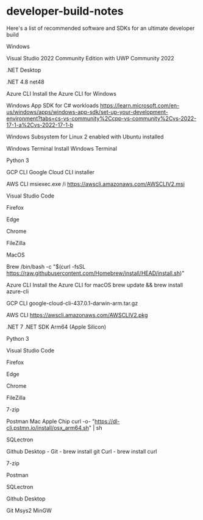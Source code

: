 # developer-build-notes
Here's a list of recommended software and SDKs for an ultimate developer build


Windows

Visual Studio 2022 Community Edition with UWP Community 2022

.NET Desktop

.NET 4.8 net48

Azure CLI Install the Azure CLI for Windows

Windows App SDK for C# workloads https://learn.microsoft.com/en-us/windows/apps/windows-app-sdk/set-up-your-development-environment?tabs=cs-vs-community%2Ccpp-vs-community%2Cvs-2022-17-1-a%2Cvs-2022-17-1-b

Windows Subsystem for Linux 2 enabled with Ubuntu installed

Windows Terminal Install Windows Terminal

Python 3

GCP CLI Google Cloud CLI installer

AWS CLI msiexec.exe /i https://awscli.amazonaws.com/AWSCLIV2.msi

Visual Studio Code

Firefox

Edge

Chrome

FileZilla














MacOS

Brew /bin/bash -c "$(curl -fsSL https://raw.githubusercontent.com/Homebrew/install/HEAD/install.sh)"

Azure CLI Install the Azure CLI for macOS brew update && brew install azure-cli

GCP CLI google-cloud-cli-437.0.1-darwin-arm.tar.gz

AWS CLI https://awscli.amazonaws.com/AWSCLIV2.pkg

.NET 7 .NET SDK Arm64 (Apple Silicon)

Python 3

Visual Studio Code

Firefox

Edge

Chrome

FileZilla

7-zip

Postman Mac Apple Chip curl -o- "https://dl-cli.pstmn.io/install/osx_arm64.sh" | sh

SQLectron

Github Desktop - 
Git - brew install git
Curl - brew install curl


7-zip

Postman 

SQLectron

Github Desktop

Git
Msys2 MinGW 
